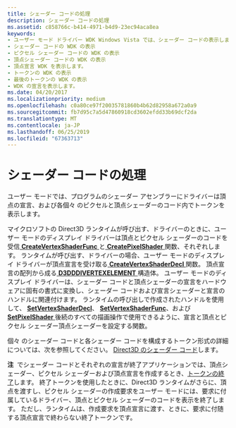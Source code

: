 ```yaml
---
title: シェーダー コードの処理
description: シェーダー コードの処理
ms.assetid: c858766c-b414-4971-b4d9-23ec94aca8ea
keywords:
- ユーザー モード ドライバー WDK Windows Vista では、シェーダー コードの表示します。
- シェーダー コードの WDK の表示
- ピクセル シェーダー コードの WDK の表示
- 頂点シェーダー コードの WDK の表示
- 頂点宣言 WDK を表示します。
- トークンの WDK の表示
- 最後のトークンの WDK の表示
- WDK の宣言を表示します。
ms.date: 04/20/2017
ms.localizationpriority: medium
ms.openlocfilehash: c0a80ce97f20035781860b4b62d82958a672a0a9
ms.sourcegitcommit: fb7d95c7a5d47860918cd3602efdd33b69dcf2da
ms.translationtype: MT
ms.contentlocale: ja-JP
ms.lasthandoff: 06/25/2019
ms.locfileid: "67363713"
---
```

# <a name="processing-shader-codes"></a>シェーダー コードの処理


ユーザー モードでは、プログラムのシェーダー アセンブラーにドライバーは頂点の宣言、および各個々 のピクセルと頂点シェーダーのコード内でトークンを表示します。

マイクロソフトの Direct3D ランタイムが呼び出す、ドライバーのときに、ユーザー モードのディスプレイ ドライバーは頂点とピクセル シェーダーのコードを受信[ **CreateVertexShaderFunc** ](https://docs.microsoft.com/windows-hardware/drivers/ddi/content/d3dumddi/nc-d3dumddi-pfnd3dddi_createvertexshaderfunc)と[ **CreatePixelShader** ](https://docs.microsoft.com/windows-hardware/drivers/ddi/content/d3dumddi/nc-d3dumddi-pfnd3dddi_createpixelshader)関数、それぞれします。 ランタイムが呼び出す、ドライバーの場合、ユーザー モードのディスプレイ ドライバーが頂点宣言を受け取る[ **CreateVertexShaderDecl** ](https://docs.microsoft.com/windows-hardware/drivers/ddi/content/d3dumddi/nc-d3dumddi-pfnd3dddi_createvertexshaderdecl)関数。 頂点宣言の配列から成る[ **D3DDDIVERTEXELEMENT** ](https://docs.microsoft.com/windows-hardware/drivers/ddi/content/d3dumddi/ns-d3dumddi-_d3dddivertexelement)構造体。 ユーザー モードのディスプレイ ドライバーは、シェーダー コードと頂点シェーダーの宣言をハードウェアに固有の書式に変換し、シェーダー コードおよび宣言シェーダーと宣言のハンドルに関連付けます。 ランタイムの呼び出しで作成されたハンドルを使用して、 [ **SetVertexShaderDecl**](https://docs.microsoft.com/windows-hardware/drivers/ddi/content/d3dumddi/nc-d3dumddi-pfnd3dddi_setvertexshaderdecl)、 [ **SetVertexShaderFunc**](https://docs.microsoft.com/windows-hardware/drivers/ddi/content/d3dumddi/nc-d3dumddi-pfnd3dddi_setvertexshaderfunc)、および[**SetPixelShader** ](https://docs.microsoft.com/windows-hardware/drivers/ddi/content/d3dumddi/nc-d3dumddi-pfnd3dddi_setpixelshader)後続のすべての描画操作で使用できるように、宣言と頂点とピクセル シェーダー頂点シェーダーを設定する関数。

個々 のシェーダー コードと各シェーダー コードを構成するトークン形式の詳細については、次を参照してください。 [Direct3D のシェーダー コード](https://docs.microsoft.com/windows-hardware/drivers/display/direct3d-shader-codes)します。

**注**  でシェーダー コードとそれぞれの宣言が終了アプリケーションでは、頂点シェーダー、ピクセル シェーダーおよび頂点宣言を作成するとき、[トークンの終了](https://docs.microsoft.com/windows-hardware/drivers/display/end-token)します。 終了トークンを使用したときに、Direct3D ランタイムがさらに、頂点を渡すし、ピクセル シェーダーの作成要求をユーザー モードには、要求に付属しているドライバー、頂点とピクセル シェーダーのコードを表示を終了します。 ただし、ランタイムは、作成要求を頂点宣言に渡す、ときに、要求に付随する頂点宣言で終わらない終了トークンです。

 

 

 





